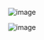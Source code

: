![image](https://github.com/user-attachments/assets/bd278856-56cb-4485-a549-f938b7286fea)

![image](https://github.com/user-attachments/assets/2f1a47a2-184f-47c4-800a-49be4fe78ed7)

